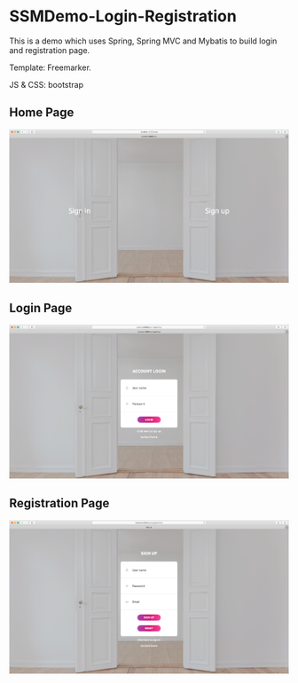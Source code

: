 # SSMDemo-Login-Registration

This is a demo which uses Spring, Spring MVC and Mybatis to build login and registration page.

Template: Freemarker.

JS & CSS: bootstrap

## Home Page
![](example_page/HOME.png)

## Login Page
![](example_page/SIGNIN.png)

## Registration Page
![](example_page/SIGNUP.png)
